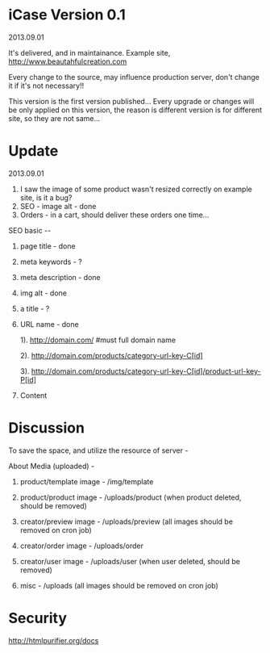 iCase Version 0.1
==================

2013.09.01

It's delivered, and in maintainance.
Example site, http://www.beautahfulcreation.com

Every change to the source, may influence production server, don't change it if it's not necessary!!

This version is the first version published...
Every upgrade or changes will be only applied on this version, the reason is different version is for different site, so they are not same...


Update
========

2013.09.01

1. I saw the image of some product wasn't resized correctly on example site, is it a bug?
2. SEO - image alt - done
3. Orders - in a cart, should deliver these orders one time...


SEO basic --

1. page title - done
2. meta keywords - ?
3. meta description - done
4. img alt - done
5. a title - ?
6. URL name - done

    1). http://domain.com/ #must full domain name

    2). http://domain.com/products/category-url-key-C[id]

    3). http://domain.com/products/category-url-key-C[id]/product-url-key-P[id]

7. Content

Discussion
=============

To save the space, and utilize the resource of server - 

About Media (uploaded) - 

1. product/template image - /img/template
2. product/product image - /uploads/product (when product deleted, should be removed)

3. creator/preview image - /uploads/preview (all images should be removed on cron job)
4. creator/order image - /uploads/order
5. creator/user image - /uploads/user (when user deleted, should be removed)

6. misc - /uploads (all images should be removed on cron job)

Security
============
http://htmlpurifier.org/docs


